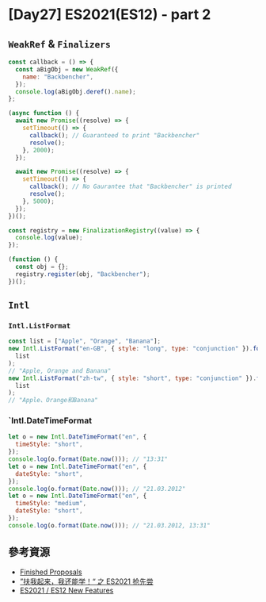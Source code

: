 # [Day27] ES2021(ES12) - part 2

## `WeakRef` & `Finalizers`

```javascript
const callback = () => {
  const aBigObj = new WeakRef({
    name: "Backbencher",
  });
  console.log(aBigObj.deref().name);
};

(async function () {
  await new Promise((resolve) => {
    setTimeout(() => {
      callback(); // Guaranteed to print "Backbencher"
      resolve();
    }, 2000);
  });

  await new Promise((resolve) => {
    setTimeout(() => {
      callback(); // No Gaurantee that "Backbencher" is printed
      resolve();
    }, 5000);
  });
})();
```

```javascript
const registry = new FinalizationRegistry((value) => {
  console.log(value);
});

(function () {
  const obj = {};
  registry.register(obj, "Backbencher");
})();
```

## `Intl`

### `Intl.ListFormat`

```javascript
const list = ["Apple", "Orange", "Banana"];
new Intl.ListFormat("en-GB", { style: "long", type: "conjunction" }).format(
  list
);
// "Apple, Orange and Banana"
new Intl.ListFormat("zh-tw", { style: "short", type: "conjunction" }).format(
  list
);
// "Apple、Orange和Banana"
```

### `Intl.DateTimeFormat

```javascript
let o = new Intl.DateTimeFormat("en", {
  timeStyle: "short",
});
console.log(o.format(Date.now())); // "13:31"
let o = new Intl.DateTimeFormat("en", {
  dateStyle: "short",
});
console.log(o.format(Date.now())); // "21.03.2012"
let o = new Intl.DateTimeFormat("en", {
  timeStyle: "medium",
  dateStyle: "short",
});
console.log(o.format(Date.now())); // "21.03.2012, 13:31"
```

## 參考資源

- [Finished Proposals](https://github.com/tc39/proposals/blob/master/finished-proposals.md)
- [”扶我起来，我还能学！“ 之 ES2021 抢先尝](https://juejin.im/post/6856704516499832845)
- [ES2021 / ES12 New Features](https://backbencher.dev/javascript/es2021-new-features)
